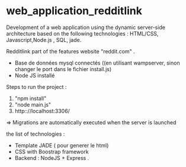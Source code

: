 # web_application_redditlink
Development of a web application using the dynamic server-side architecture based on the following technologies : HTML/CSS, Javascript,Node.js , SQL, jade.


  Redditlink part of the features  website "reddit.com" .


 
   - Base de données mysql connectés ((en utilisant wampserver, sinon changer le port dans le fichier install.js)
   - Node JS installé 

 Steps to run the project :

   
   1)  "npm install"
   2)   "node main.js"
   3)  http:://localhost:3306/

   => Migrations are automatically executed when the server is launched

 the list of technologies : 

   - Template JADE ( pour generer le html)
   - CSS with Boostrap framework
   - Backend :   NodeJS + Express .

   